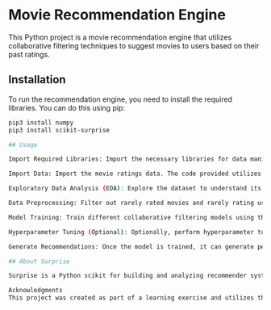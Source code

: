 # Movie Recommendation Engine

This Python project is a movie recommendation engine that utilizes collaborative filtering techniques to suggest movies to users based on their past ratings.

## Installation

To run the recommendation engine, you need to install the required libraries. You can do this using pip:

```bash
pip3 install numpy
pip3 install scikit-surprise

## Usage

Import Required Libraries: Import the necessary libraries for data manipulation, visualization, and modeling. Ensure you have pandas, scikit-surprise, matplotlib, and seaborn installed.

Import Data: Import the movie ratings data. The code provided utilizes a sample dataset (ratings_small.csv) containing user ratings for various movies.

Exploratory Data Analysis (EDA): Explore the dataset to understand its structure and distribution of ratings. Visualizations such as histograms are used to analyze the distribution of ratings by users and items (movies).

Data Preprocessing: Filter out rarely rated movies and rarely rating users to reduce the dimensionality of the dataset.

Model Training: Train different collaborative filtering models using the Surprise library. Models include SVD, SVD++, SlopeOne, NMF, NormalPredictor, KNNBaseline, KNNBasic, KNNWithMeans, KNNWithZScore, BaselineOnly, and CoClustering.

Hyperparameter Tuning (Optional): Optionally, perform hyperparameter tuning using GridSearchCV to find the best parameters for the chosen model.

Generate Recommendations: Once the model is trained, it can generate personalized movie recommendations for users based on their past ratings.

## About Surprise

Surprise is a Python scikit for building and analyzing recommender systems. It provides various collaborative filtering algorithms, evaluation metrics, and tools for dataset handling.

Acknowledgments
This project was created as part of a learning exercise and utilizes the Surprise library for collaborative filtering.
